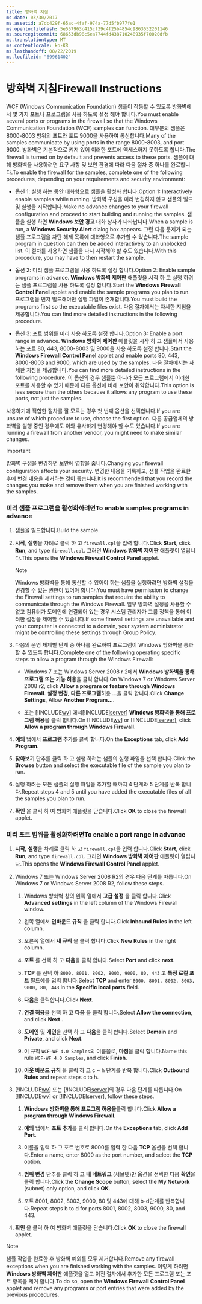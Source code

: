 ```yaml
---
title: 방화벽 지침
ms.date: 03/30/2017
ms.assetid: a7dc429f-65ac-4faf-974a-77d5fb977fe1
ms.openlocfilehash: 5e557963c415cf39c4f25b4854c9863652201146
ms.sourcegitcommit: 68653db98c5ea7744fd438710248935f70020dfb
ms.translationtype: MT
ms.contentlocale: ko-KR
ms.lasthandoff: 08/22/2019
ms.locfileid: "69961402"
---
```

# <a name="firewall-instructions"></a><span data-ttu-id="88674-102">방화벽 지침</span><span class="sxs-lookup"><span data-stu-id="88674-102">Firewall Instructions</span></span>
<span data-ttu-id="88674-103">WCF (Windows Communication Foundation) 샘플이 작동할 수 있도록 방화벽에서 몇 가지 포트나 프로그램을 사용 하도록 설정 해야 합니다.</span><span class="sxs-lookup"><span data-stu-id="88674-103">You must enable several ports or programs in the firewall so that the Windows Communication Foundation (WCF) samples can function.</span></span> <span data-ttu-id="88674-104">대부분의 샘플은 8000-8003 범위의 포트와 포트 9000을 사용하여 통신합니다.</span><span class="sxs-lookup"><span data-stu-id="88674-104">Many of the samples communicate by using ports in the range 8000-8003, and port 9000.</span></span> <span data-ttu-id="88674-105">방화벽은 기본적으로 켜져 있어 이러한 포트에 액세스하지 못하도록 합니다.</span><span class="sxs-lookup"><span data-stu-id="88674-105">The firewall is turned on by default and prevents access to these ports.</span></span> <span data-ttu-id="88674-106">샘플에 대해 방화벽을 사용하려면 요구 사항 및 보안 환경에 따라 다음 절차 중 하나를 완료합니다.</span><span class="sxs-lookup"><span data-stu-id="88674-106">To enable the firewall for the samples, complete one of the following procedures, depending on your requirements and security environment:</span></span>  
  
- <span data-ttu-id="88674-107">옵션 1: 실행 하는 동안 대화형으로 샘플을 활성화 합니다.</span><span class="sxs-lookup"><span data-stu-id="88674-107">Option 1: Interactively enable samples while running.</span></span> <span data-ttu-id="88674-108">방화벽 구성을 미리 변경하지 않고 샘플의 빌드 및 실행을 시작합니다.</span><span class="sxs-lookup"><span data-stu-id="88674-108">Make no advance changes to your firewall configuration and proceed to start building and running the samples.</span></span> <span data-ttu-id="88674-109">샘플을 실행 하면 **Windows 보안 경고** 대화 상자가 나타납니다.</span><span class="sxs-lookup"><span data-stu-id="88674-109">When a sample is run, a **Windows Security Alert** dialog box appears.</span></span> <span data-ttu-id="88674-110">그런 다음 문제가 되는 샘플 프로그램을 차단 해제 목록에 대화형으로 추가할 수 있습니다.</span><span class="sxs-lookup"><span data-stu-id="88674-110">The sample program in question can then be added interactively to an unblocked list.</span></span> <span data-ttu-id="88674-111">이 절차를 사용하면 샘플을 다시 시작해야 할 수도 있습니다.</span><span class="sxs-lookup"><span data-stu-id="88674-111">With this procedure, you may have to then restart the sample.</span></span>  
  
- <span data-ttu-id="88674-112">옵션 2: 미리 샘플 프로그램을 사용 하도록 설정 합니다.</span><span class="sxs-lookup"><span data-stu-id="88674-112">Option 2: Enable sample programs in advance.</span></span> <span data-ttu-id="88674-113">**Windows 방화벽 제어판** 애플릿을 시작 하 고 실행 하려는 샘플 프로그램을 사용 하도록 설정 합니다.</span><span class="sxs-lookup"><span data-stu-id="88674-113">Start the **Windows Firewall Control Panel** applet and enable the sample programs you plan to run.</span></span> <span data-ttu-id="88674-114">프로그램을 먼저 빌드해야만 실행 파일이 존재합니다.</span><span class="sxs-lookup"><span data-stu-id="88674-114">You must build the programs first so the executable files exist.</span></span> <span data-ttu-id="88674-115">다음 절차에서는 자세한 지침을 제공합니다.</span><span class="sxs-lookup"><span data-stu-id="88674-115">You can find more detailed instructions in the following procedure.</span></span>  
  
- <span data-ttu-id="88674-116">옵션 3: 포트 범위를 미리 사용 하도록 설정 합니다.</span><span class="sxs-lookup"><span data-stu-id="88674-116">Option 3: Enable a port range in advance.</span></span> <span data-ttu-id="88674-117">**Windows 방화벽** **제어판** 애플릿을 시작 하 고 샘플에서 사용 하는 포트 80, 443, 8000-8003 및 9000을 사용 하도록 설정 합니다.</span><span class="sxs-lookup"><span data-stu-id="88674-117">Start the **Windows Firewall** **Control Panel** applet and enable ports 80, 443, 8000-8003 and 9000, which are used by the samples.</span></span> <span data-ttu-id="88674-118">다음 절차에서는 자세한 지침을 제공합니다.</span><span class="sxs-lookup"><span data-stu-id="88674-118">You can find more detailed instructions in the following procedure.</span></span> <span data-ttu-id="88674-119">이 옵션의 경우 샘플뿐 아니라 모든 프로그램에서 이러한 포트를 사용할 수 있기 때문에 다른 옵션에 비해 보안이 취약합니다.</span><span class="sxs-lookup"><span data-stu-id="88674-119">This option is less secure than the others because it allows any program to use these ports, not just the samples.</span></span>  
  
 <span data-ttu-id="88674-120">사용하기에 적합한 절차를 잘 모르는 경우 첫 번째 옵션을 선택합니다.</span><span class="sxs-lookup"><span data-stu-id="88674-120">If you are unsure of which procedure to use, choose the first option.</span></span> <span data-ttu-id="88674-121">다른 공급업체의 방화벽을 실행 중인 경우에도 이와 유사하게 변경해야 할 수도 있습니다.</span><span class="sxs-lookup"><span data-stu-id="88674-121">If you are running a firewall from another vendor, you might need to make similar changes.</span></span>  
  
> [!IMPORTANT]
>  <span data-ttu-id="88674-122">방화벽 구성을 변경하면 보안에 영향을 줍니다.</span><span class="sxs-lookup"><span data-stu-id="88674-122">Changing your firewall configuration affects your security.</span></span> <span data-ttu-id="88674-123">변경한 내용을 기록하고, 샘플 작업을 완료한 후에 변경 내용을 제거하는 것이 좋습니다.</span><span class="sxs-lookup"><span data-stu-id="88674-123">It is recommended that you record the changes you make and remove them when you are finished working with the samples.</span></span>  
  
### <a name="to-enable-samples-programs-in-advance"></a><span data-ttu-id="88674-124">미리 샘플 프로그램을 활성화하려면</span><span class="sxs-lookup"><span data-stu-id="88674-124">To enable samples programs in advance</span></span>  
  
1. <span data-ttu-id="88674-125">샘플을 빌드합니다.</span><span class="sxs-lookup"><span data-stu-id="88674-125">Build the sample.</span></span>  
  
2. <span data-ttu-id="88674-126">**시작**, **실행**을 차례로 클릭 하 고 `firewall.cpl`을 입력 합니다.</span><span class="sxs-lookup"><span data-stu-id="88674-126">Click **Start**, click **Run**, and type `firewall.cpl`.</span></span> <span data-ttu-id="88674-127">그러면 **Windows 방화벽 제어판** 애플릿이 열립니다.</span><span class="sxs-lookup"><span data-stu-id="88674-127">This opens the **Windows Firewall Control Panel** applet.</span></span>  
  
    > [!NOTE]
    >  <span data-ttu-id="88674-128">Windows 방화벽을 통해 통신할 수 있어야 하는 샘플을 실행하려면 방화벽 설정을 변경할 수 있는 권한이 있어야 합니다.</span><span class="sxs-lookup"><span data-stu-id="88674-128">You must have permission to change the Firewall settings to run samples that require the ability to communicate through the Windows Firewall.</span></span> <span data-ttu-id="88674-129">일부 방화벽 설정을 사용할 수 없고 컴퓨터가 도메인에 연결되어 있는 경우 시스템 관리자가 그룹 정책을 통해 이러한 설정을 제어할 수 있습니다.</span><span class="sxs-lookup"><span data-stu-id="88674-129">If some firewall settings are unavailable and your computer is connected to a domain, your system administrator might be controlling these settings through Group Policy.</span></span>  
  
3. <span data-ttu-id="88674-130">다음의 운영 체제별 단계 중 하나를 완료하여 프로그램이 Windows 방화벽을 통과할 수 있도록 합니다.</span><span class="sxs-lookup"><span data-stu-id="88674-130">Complete one of the following operating specific steps to allow a program through the Windows Firewall:</span></span>  
  
    - <span data-ttu-id="88674-131">Windows 7 또는 Windows Server 2008 r 2에서 **Windows 방화벽을 통해 프로그램 또는 기능 허용**을 클릭 합니다.</span><span class="sxs-lookup"><span data-stu-id="88674-131">On Windows 7 or Windows Server 2008 r2, click **Allow a program or feature through Windows Firewall**.</span></span> <span data-ttu-id="88674-132">**설정 변경**, **다른 프로그램**허용 ...을 클릭 합니다.</span><span class="sxs-lookup"><span data-stu-id="88674-132">Click **Change Settings**, Allow **Another Program…**.</span></span>  
  
    - <span data-ttu-id="88674-133">또는 [!INCLUDE[wv](../../../../includes/wv-md.md)] 에서[!INCLUDE[lserver](../../../../includes/lserver-md.md)] **Windows 방화벽을 통해 프로그램 허용**을 클릭 합니다.</span><span class="sxs-lookup"><span data-stu-id="88674-133">On [!INCLUDE[wv](../../../../includes/wv-md.md)] or [!INCLUDE[lserver](../../../../includes/lserver-md.md)], click **Allow a program through Windows Firewall**.</span></span>  
  
4. <span data-ttu-id="88674-134">**예외** 탭에서 **프로그램 추가**를 클릭 합니다.</span><span class="sxs-lookup"><span data-stu-id="88674-134">On the **Exceptions** tab, click **Add Program**.</span></span>  
  
5. <span data-ttu-id="88674-135">**찾아보기** 단추를 클릭 하 고 실행 하려는 샘플의 실행 파일을 선택 합니다.</span><span class="sxs-lookup"><span data-stu-id="88674-135">Click the **Browse** button and select the executable file of the sample you plan to run.</span></span>  
  
6. <span data-ttu-id="88674-136">실행 하려는 모든 샘플의 실행 파일을 추가할 때까지 4 단계와 5 단계를 반복 합니다.</span><span class="sxs-lookup"><span data-stu-id="88674-136">Repeat steps 4 and 5 until you have added the executable files of all the samples you plan to run.</span></span>  
  
7. <span data-ttu-id="88674-137">**확인** 을 클릭 하 여 방화벽 애플릿을 닫습니다.</span><span class="sxs-lookup"><span data-stu-id="88674-137">Click **OK** to close the firewall applet.</span></span>  
  
### <a name="to-enable-a-port-range-in-advance"></a><span data-ttu-id="88674-138">미리 포트 범위를 활성화하려면</span><span class="sxs-lookup"><span data-stu-id="88674-138">To enable a port range in advance</span></span>  
  
1. <span data-ttu-id="88674-139">**시작**, **실행**을 차례로 클릭 하 고 `firewall.cpl`을 입력 합니다.</span><span class="sxs-lookup"><span data-stu-id="88674-139">Click **Start**, click **Run**, and type `firewall.cpl`.</span></span> <span data-ttu-id="88674-140">그러면 **Windows 방화벽 제어판** 애플릿이 열립니다.</span><span class="sxs-lookup"><span data-stu-id="88674-140">This opens the **Windows Firewall Control Panel** applet.</span></span>  
  
2. <span data-ttu-id="88674-141">Windows 7 또는 Windows Server 2008 R2의 경우 다음 단계를 따릅니다.</span><span class="sxs-lookup"><span data-stu-id="88674-141">On Windows 7 or Windows Server 2008 R2, follow these steps.</span></span>  
  
    1. <span data-ttu-id="88674-142">Windows 방화벽 창의 왼쪽 열에서 **고급 설정** 을 클릭 합니다.</span><span class="sxs-lookup"><span data-stu-id="88674-142">Click **Advanced settings** in the left column of the Windows Firewall window.</span></span>  
  
    2. <span data-ttu-id="88674-143">왼쪽 열에서 **인바운드 규칙** 을 클릭 합니다.</span><span class="sxs-lookup"><span data-stu-id="88674-143">Click **Inbound Rules** in the left column.</span></span>  
  
    3. <span data-ttu-id="88674-144">오른쪽 열에서 **새 규칙** 을 클릭 합니다.</span><span class="sxs-lookup"><span data-stu-id="88674-144">Click **New Rules** in the right column.</span></span>  
  
    4. <span data-ttu-id="88674-145">**포트** 를 선택 하 고 **다음**을 클릭 합니다.</span><span class="sxs-lookup"><span data-stu-id="88674-145">Select **Port** and click **next**.</span></span>  
  
    5. <span data-ttu-id="88674-146">**TCP** 를 선택 하 `8000, 8001, 8002, 8003, 9000, 80, 443` 고 **특정 로컬 포트** 필드에를 입력 합니다.</span><span class="sxs-lookup"><span data-stu-id="88674-146">Select **TCP** and enter `8000, 8001, 8002, 8003, 9000, 80, 443` in the **Specific local ports** field.</span></span>  
  
    6. <span data-ttu-id="88674-147">**다음**을 클릭합니다.</span><span class="sxs-lookup"><span data-stu-id="88674-147">Click **Next**.</span></span>  
  
    7. <span data-ttu-id="88674-148">**연결 허용**을 선택 하 고 **다음** 을 클릭 합니다.</span><span class="sxs-lookup"><span data-stu-id="88674-148">Select **Allow the connection**, and click **Next** .</span></span>  
  
    8. <span data-ttu-id="88674-149">**도메인** 및 **개인**을 선택 하 고 **다음**을 클릭 합니다.</span><span class="sxs-lookup"><span data-stu-id="88674-149">Select **Domain** and **Private**, and click **Next**.</span></span>  
  
    9. <span data-ttu-id="88674-150">이 규칙 `WCF-WF 4.0 Samples`의 이름을로, **마침**을 클릭 합니다.</span><span class="sxs-lookup"><span data-stu-id="88674-150">Name this rule `WCF-WF 4.0 Samples`, and click **Finish**.</span></span>  
  
    10. <span data-ttu-id="88674-151">**아웃 바운드 규칙** 을 클릭 하 고 c ~ h 단계를 반복 합니다.</span><span class="sxs-lookup"><span data-stu-id="88674-151">Click **Outbound Rules** and repeat steps c to h.</span></span>  
  
3. <span data-ttu-id="88674-152">[!INCLUDE[wv](../../../../includes/wv-md.md)] 또는 [!INCLUDE[lserver](../../../../includes/lserver-md.md)]의 경우 다음 단계를 따릅니다.</span><span class="sxs-lookup"><span data-stu-id="88674-152">On [!INCLUDE[wv](../../../../includes/wv-md.md)] or [!INCLUDE[lserver](../../../../includes/lserver-md.md)], follow these steps.</span></span>  
  
    1. <span data-ttu-id="88674-153">**Windows 방화벽을 통해 프로그램 허용을**클릭 합니다.</span><span class="sxs-lookup"><span data-stu-id="88674-153">Click **Allow a program through Windows Firewall**.</span></span>  
  
    2. <span data-ttu-id="88674-154">**예외** 탭에서 **포트 추가**를 클릭 합니다.</span><span class="sxs-lookup"><span data-stu-id="88674-154">On the **Exceptions** tab, click **Add Port**.</span></span>  
  
    3. <span data-ttu-id="88674-155">이름을 입력 하 고 포트 번호로 8000를 입력 한 다음 **TCP** 옵션을 선택 합니다.</span><span class="sxs-lookup"><span data-stu-id="88674-155">Enter a name, enter 8000 as the port number, and select the **TCP** option.</span></span>  
  
    4. <span data-ttu-id="88674-156">**범위 변경** 단추를 클릭 하 고 **내 네트워크** (서브넷)만 옵션을 선택한 다음 **확인**을 클릭 합니다.</span><span class="sxs-lookup"><span data-stu-id="88674-156">Click the **Change Scope** button, select the **My Network** (subnet) only option, and click **OK**.</span></span>  
  
    5. <span data-ttu-id="88674-157">포트 8001, 8002, 8003, 9000, 80 및 443에 대해 b-d단계를 반복합니다.</span><span class="sxs-lookup"><span data-stu-id="88674-157">Repeat steps b to d for ports 8001, 8002, 8003, 9000, 80, and 443.</span></span>  
  
4. <span data-ttu-id="88674-158">**확인** 을 클릭 하 여 방화벽 애플릿을 닫습니다.</span><span class="sxs-lookup"><span data-stu-id="88674-158">Click **OK** to close the firewall applet.</span></span>  
  
> [!NOTE]
> <span data-ttu-id="88674-159">샘플 작업을 완료한 후 방화벽 예외를 모두 제거합니다.</span><span class="sxs-lookup"><span data-stu-id="88674-159">Remove any firewall exceptions when you are finished working with the samples.</span></span> <span data-ttu-id="88674-160">이렇게 하려면 **Windows 방화벽 제어판** 애플릿을 열고 이전 절차에서 추가한 모든 프로그램 또는 포트 항목을 제거 합니다.</span><span class="sxs-lookup"><span data-stu-id="88674-160">To do so, open the **Windows Firewall Control Panel** applet and remove any programs or port entries that were added by the previous procedures.</span></span>
